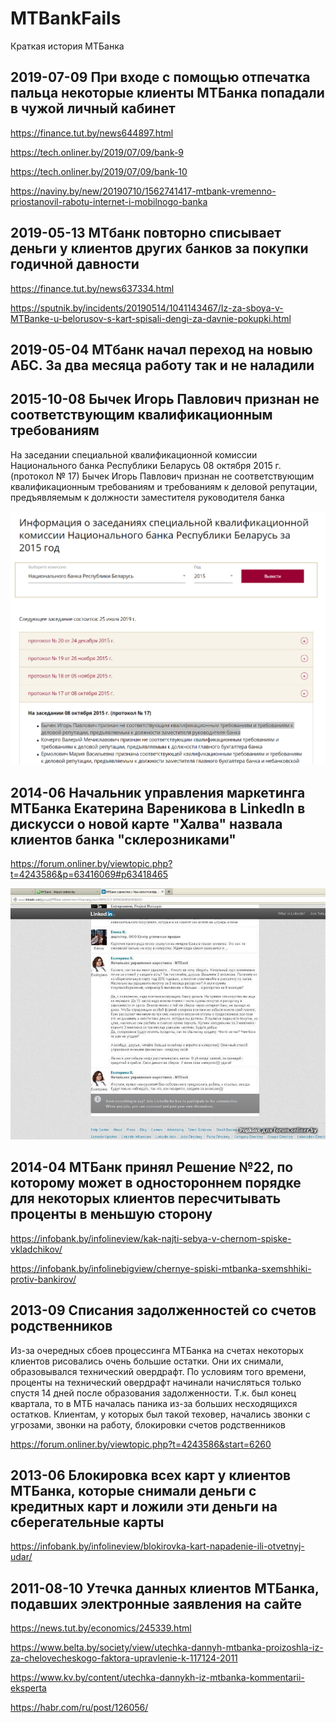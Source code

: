 # MTBankFails

Краткая история МТБанка

## 2019-07-09 При входе с помощью отпечатка пальца некоторые клиенты МТБанка попадали в чужой личный кабинет
https://finance.tut.by/news644897.html

https://tech.onliner.by/2019/07/09/bank-9

https://tech.onliner.by/2019/07/09/bank-10

https://naviny.by/new/20190710/1562741417-mtbank-vremenno-priostanovil-rabotu-internet-i-mobilnogo-banka


## 2019-05-13 МТбанк повторно списывает деньги у клиентов других банков за покупки годичной давности
https://finance.tut.by/news637334.html

https://sputnik.by/incidents/20190514/1041143467/Iz-za-sboya-v-MTBanke-u-belorusov-s-kart-spisali-dengi-za-davnie-pokupki.html


## 2019-05-04 МТбанк начал переход на новыю АБС. За два месяца работу так и не наладили

## 2015-10-08 Бычек Игорь Павлович признан не соответствующим квалификационным требованиям
На заседании специальной квалификационной комиссии Национального банка Республики Беларусь 08 октября 2015 г. (протокол № 17) Бычек Игорь Павлович признан не соответствующим квалификационным требованиям и требованиям к деловой репутации, предъявляемым к должности заместителя руководителя банка

![screenshot](/images/bychek_nbrb.PNG)


## 2014-06 Начальник управления маркетинга МТБанка Екатерина Вареникова в LinkedIn в дискусси о новой карте "Халва" назвала клиентов банка "склерозниками"
https://forum.onliner.by/viewtopic.php?t=4243586&p=63416069#p63418465

![screenshot](/images/varennikova.jpeg)

## 2014-04 МТБанк принял Решение №22, по которому может в одностороннем порядке для некоторых клиентов пересчитывать проценты в меньшую сторону
https://infobank.by/infolineview/kak-najti-sebya-v-chernom-spiske-vkladchikov/

https://infobank.by/infolinebigview/chernye-spiski-mtbanka-sxemshhiki-protiv-bankirov/


## 2013-09 Списания задолженностей со счетов родственников
Из-за очередных сбоев процессинга МТБанка на счетах некоторых клиентов рисовались очень большие остатки. Они их снимали, образовывался технический овердрафт. По условиям того времени, проценты на технический овердрафт начинали начисляться только спустя 14 дней после образования задолженности. Т.к. был конец квартала, то в МТБ началась паника из-за больших несходящихся остатков. Клиентам, у которых был такой теховер, начались звонки с угрозами, звонки на работу, блокировки счетов родственников

https://forum.onliner.by/viewtopic.php?t=4243586&start=6260

## 2013-06 Блокировка всех карт у клиентов МТБанка, которые снимали деньги с кредитных карт и ложили эти деньги на сберегательные карты
https://infobank.by/infolineview/blokirovka-kart-napadenie-ili-otvetnyj-udar/


## 2011-08-10 Утечка данных клиентов МТБанка, подавших электронные заявления на сайте
https://news.tut.by/economics/245339.html

https://www.belta.by/society/view/utechka-dannyh-mtbanka-proizoshla-iz-za-chelovecheskogo-faktora-upravlenie-k-117124-2011

https://www.kv.by/content/utechka-dannykh-iz-mtbanka-kommentarii-eksperta

https://habr.com/ru/post/126056/


